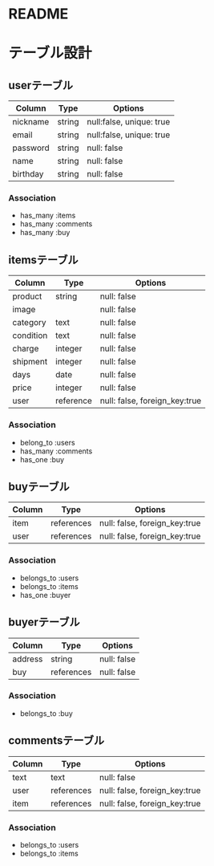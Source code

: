 # README
# テーブル設計

## userテーブル
| Column     | Type   | Options                  |
| --------   | ------ | -----------              |
| nickname   | string | null:false, unique: true |
| email      | string | null:false, unique: true |
| password   | string | null: false              |
| name       | string | null: false              |
| birthday   | string | null: false              |

### Association
- has_many :items
- has_many :comments
- has_many :buy


## itemsテーブル
| Column     | Type      | Options                       |
| --------   | ------    | -----------                   |
| product    | string    | null: false                   |
| image      |           | null: false                   |
| category   | text      | null: false                   |
| condition  | text      | null: false                   |
| charge     | integer   | null: false                   |
| shipment   | integer   | null: false                   |
| days       | date      | null: false                   |
| price      | integer   | null: false                   |
| user       | reference | null: false, foreign_key:true |

### Association
- belong_to :users
- has_many :comments
- has_one :buy


## buyテーブル
| Column    | Type       | Options                       |
| --------  | ------     | -----------                   |
| item      | references | null: false, foreign_key:true |
| user      | references | null: false, foreign_key:true |

### Association
- belongs_to :users
- belongs_to :items
- has_one :buyer

## buyerテーブル
| Column    | Type       | Options     |
| --------  | ------     | ----------- |
| address   | string     | null: false |
| buy       | references | null: false |

### Association
- belongs_to :buy



## commentsテーブル
| Column    | Type      | Options                        |
| --------  | ------    | -----------                    |
| text      | text       | null: false                   |
| user      | references | null: false, foreign_key:true |
| item      | references | null: false, foreign_key:true |

### Association
- belongs_to :users
- belongs_to :items

